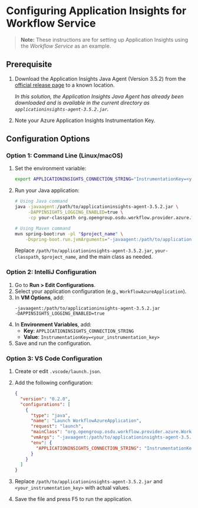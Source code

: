 # Configuring Application Insights for Workflow Service

> **Note:** These instructions are for setting up Application Insights using the _Workflow Service_ as an example.

## Prerequisite

1. Download the Application Insights Java Agent (Version 3.5.2) from the [official release page](https://github.com/microsoft/ApplicationInsights-Java/releases/tag/3.5.2) to a known location.

   _In this solution, the Application Insights Java Agent has already been downloaded and is available in the current directory as `applicationinsights-agent-3.5.2.jar`._

2. Note your Azure Application Insights Instrumentation Key.

## Configuration Options

### Option 1: Command Line (Linux/macOS)

1. Set the environment variable:
   ```bash
   export APPLICATIONINSIGHTS_CONNECTION_STRING="InstrumentationKey=<your_instrumentation_key>"
   ```

2. Run your Java application:
   ```bash
   # Using Java command
   java -javaagent:/path/to/applicationinsights-agent-3.5.2.jar \
        -DAPPINSIGHTS_LOGGING_ENABLED=true \
        -cp your-classpath org.opengroup.osdu.workflow.provider.azure.WorkflowAzureApplication

   # Using Maven command
   mvn spring-boot:run -pl "$project_name" \
       -Dspring-boot.run.jvmArguments="-javaagent:/path/to/applicationinsights-agent-3.5.2.jar -DAPPINSIGHTS_LOGGING_ENABLED=true"
   ```
   Replace `/path/to/applicationinsights-agent-3.5.2.jar`, `your-classpath`, `$project_name`, and the main class as needed.

### Option 2: IntelliJ Configuration

1. Go to **Run > Edit Configurations**.
2. Select your application configuration (e.g., `WorkflowAzureApplication`).
3. In **VM Options**, add:
   ```
   -javaagent:/path/to/applicationinsights-agent-3.5.2.jar
   -DAPPINSIGHTS_LOGGING_ENABLED=true
   ```
4. In **Environment Variables**, add:
   - **Key**: `APPLICATIONINSIGHTS_CONNECTION_STRING`
   - **Value**: `InstrumentationKey=<your_instrumentation_key>`
5. Save and run the configuration.

### Option 3: VS Code Configuration

1. Create or edit `.vscode/launch.json`.
2. Add the following configuration:

   ```json
   {
     "version": "0.2.0",
     "configurations": [
       {
         "type": "java",
         "name": "Launch WorkflowAzureApplication",
         "request": "launch",
         "mainClass": "org.opengroup.osdu.workflow.provider.azure.WorkflowAzureApplication",
         "vmArgs": "-javaagent:/path/to/applicationinsights-agent-3.5.2.jar -DAPPINSIGHTS_LOGGING_ENABLED=true",
         "env": {
           "APPLICATIONINSIGHTS_CONNECTION_STRING": "InstrumentationKey=<your_instrumentation_key>"
         }
       }
     ]
   }
   ```

3. Replace `/path/to/applicationinsights-agent-3.5.2.jar` and `<your_instrumentation_key>` with actual values.
4. Save the file and press F5 to run the application.